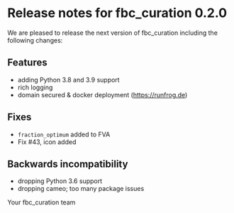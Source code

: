 # Release notes for fbc_curation 0.2.0

We are pleased to release the next version of fbc_curation including the 
following changes:

## Features
- adding Python 3.8 and 3.9 support
- rich logging
- domain secured & docker deployment (https://runfrog.de)


## Fixes
- `fraction_optimum` added to FVA
- Fix #43, icon added

## Backwards incompatibility
- dropping Python 3.6 support
- dropping cameo; too many package issues


Your fbc_curation team

